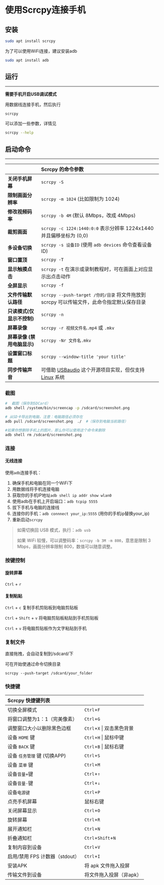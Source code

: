 # 使用Scrcpy连接手机



## 安装

```bash
sudo apt install scrcpy
```

为了可以使用WiFi连接，建议安装adb

```bash
sudo apt install adb
```



## 运行

---

**需要手机开启USB调试模式**

用数据线连接手机，然后执行

```bash
scrcpy
```

可以添加一些参数，详情见

```bash
scrcpy --help
```



## 启动命令

---

|         |   Scrcpy 的命令参数 |
| --------------------------- | :----------------------------------------------------------- |
| **关闭手机屏幕**            | `scrcpy -S`                                                  |
| **限制画面分辨率**          | `scrcpy -m 1024` (比如限制为 1024)                           |
| **修改视频码率**            | `scrcpy -b 4M` (默认 8Mbps，改成 4Mbps)                      |
| **裁剪画面**                | `scrcpy -c 1224:1440:0:0` 表示分辨率 1224x1440 并且偏移坐标为 (0,0) |
| **多设备切换**              | `scrcpy -s 设备ID` (使用 `adb devices` 命令查看设备ID)       |
| **窗口置顶**                | `scrcpy -T`                                                  |
| **显示触摸点击**            | `scrcpy -t` 在演示或录制教程时，可在画面上对应显示出点击动作 |
| **全屏显示**                | `scrcpy -f`                                                  |
| **文件传输默认路径**        | `scrcpy --push-target /你的/目录` 将文件拖放到 scrcpy 可以传输文件，此命令指定默认保存目录 |
| **只读模式(仅显示不控制)**  | `scrcpy -n`                                                  |
| **屏幕录像**                | `scrcpy -r 视频文件名.mp4` 或 `.mkv`                         |
| **屏幕录像 (禁用电脑显示)** | `scrcpy -Nr 文件名.mkv`                                      |
| **设置窗口标题**            | `scrcpy --window-title 'your title'`             |
| **同步传输声音** | 可借助 [USBaudio](https://github.com/rom1v/usbaudio) 这个开源项目实现，但仅支持 [Linux](https://www.iplaysoft.com/os/linux-platform) 系统 |



### 截图

```bash
#  截图（保存到SDCard）
adb shell /system/bin/screencap -p /sdcard/screenshot.png

# 从SD卡导出到电脑，注意：电脑路径必须存在
adb pull /sdcard/screenshot.png  ./  #（保存到电脑当前路径）

#如果你想删除手机上的图片，那么你可以使用这个命令来删除
adb shell rm /sdcard/screenshot.png
```





### 连接

#### 无线连接

使用`adb`连接手机：

1. 确保手机和电脑在同一个WiFi下
2. 用数据线将手机连接电脑
3. 获取你的手机IP地址`adb shell ip addr show wlan0`
4. 使用adb在手机上开启端口：`adb tcpip 5555`
5. 拔下手机与电脑的连接线
6. 连接你的手机：`adb connnect your_ip:5555` (用你的手机ip替换your_ip)
7. 重新启动`scrcpy`

> 如需切换回 USB 模式，执行：`adb usb`
>
> 如果 WiFi 较慢，可以调整码率：`scrcpy -b 3M -m 800`，意思是限制 3 Mbps，画面分辨率限制 800，数值可以随意调整。



### 按键控制

#### 旋转屏幕

`Ctrl` + `r`

#### 复制粘贴

`Ctrl` + `c` 复制手机剪贴板到电脑剪贴板

`Ctrl` + `Shift` + `v` 将电脑剪贴板粘贴到手机剪贴板

`Ctrl` + `v` 将电脑剪贴板作为文字粘贴到手机



### 复制文件

直接拖拽，会自动复制到/sdcard/下

可在开始使通过命令切换目录

```
scrcpy --push-target /sdcard/your_folder
```



### 快捷键

| Scrcpy 快捷键列表              |                            |
| :----------------------------- | -------------------------- |
| 切换全屏模式                   | `Ctrl`+`F`                 |
| 将窗口调整为1：1（完美像素）   | `Ctrl`+`G`                 |
| 调整窗口大小以删除黑色边框     | `Ctrl`+`X` \| 双击黑色背景 |
| 设备 `HOME` 键                 | `Ctrl`+`H` \| 鼠标中键     |
| 设备 `BACK` 键                 | `Ctrl`+`B` \| 鼠标右键     |
| 设备 `任务管理` 键 (切换APP)   | `Ctrl`+`S`                 |
| 设备 `菜单` 键                 | `Ctrl`+`M`                 |
| 设备`音量+`键                  | `Ctrl`+`↑`                 |
| 设备`音量-`键                  | `Ctrl`+`↓`                 |
| 设备`电源键`                   | `Ctrl`+`P`                 |
| 点亮手机屏幕                   | 鼠标右键                   |
| 关闭屏幕显示                       | `Ctrl`+`O`                   |
| 旋转屏幕                           | `Ctrl`+`R`                   |
| 展开通知栏                         | `Ctrl`+`N`                   |
| 折叠通知栏                         | `Ctrl`+`Shift`+`N`           |
| 复制内容到设备                 | `Ctrl`+`V`                |
| 启用/禁用 FPS 计数器（stdout） | `Ctrl`+`I`                |
| 安装APK                        | 将 apk 文件拖入投屏        |
| 传输文件到设备                 | 将文件拖入投屏（非apk）    |
